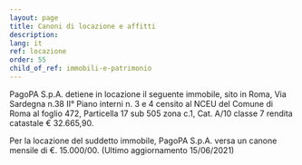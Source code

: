 ```yaml
---
layout: page
title: Canoni di locazione e affitti
description: 
lang: it
ref: locazione
order: 55
child_of_ref: immobili-e-patrimonio
---
```


PagoPA S.p.A. detiene in locazione il seguente immobile, sito in Roma, Via Sardegna n.38 II° Piano interni n. 3 e 4 censito al NCEU del Comune di Roma al foglio 472, Particella 17 sub 505 zona c.1, Cat. A/10 classe 7 rendita catastale € 32.665,90.

Per la locazione del suddetto immobile, PagoPA S.p.A. versa un canone mensile di €. 15.000/00. (Ultimo aggiornamento 15/06/2021)
